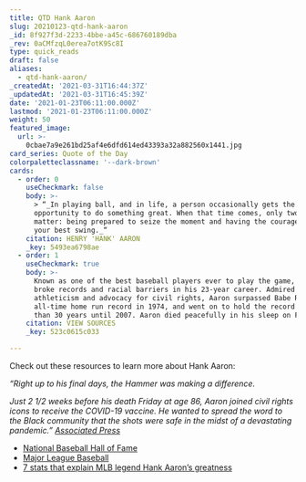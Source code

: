 ```yaml
---
title: QTD Hank Aaron
slug: 20210123-qtd-hank-aaron
_id: 8f927f3d-2233-4bbe-a45c-686760189dba
_rev: 0aCMfzqL0erea7otK9Sc8I
type: quick_reads
draft: false
aliases:
  - qtd-hank-aaron/
_createdAt: '2021-03-31T16:44:37Z'
_updatedAt: '2021-03-31T16:45:39Z'
date: '2021-01-23T06:11:00.000Z'
lastmod: '2021-01-23T06:11:00.000Z'
weight: 50
featured_image:
  url: >-
    0cbae7a9e261bd25af4e6dfd614ed43393a32a882560x1441.jpg
card_series: Quote of the Day
colorpaletteclassname: '--dark-brown'
cards:
  - order: 0
    useCheckmark: false
    body: >-
      > “_In playing ball, and in life, a person occasionally gets the
      opportunity to do something great. When that time comes, only two things
      matter: being prepared to seize the moment and having the courage to take
      your best swing._“
    citation: HENRY 'HANK' AARON
    _key: 5493ea6798ae
  - order: 1
    useCheckmark: true
    body: >-
      Known as one of the best baseball players ever to play the game, Aaron
      broke records and racial barriers in his 23-year career. Admired for his
      athleticism and advocacy for civil rights, Aaron surpassed Babe Ruth's
      all-time home run record in 1974, and went on to hold the record for more
      than 30 years until 2007. Aaron died peacefully in his sleep on Friday.
    citation: VIEW SOURCES
    _key: 523c0615c033

---
```

Check out these resources to learn more about Hank Aaron:

_“Right up to his final days, the Hammer was making a difference._

_Just 2 1/2 weeks before his death Friday at age 86, Aaron joined civil rights icons to receive the COVID-19 vaccine. He wanted to spread the word to the Black community that the shots were safe in the midst of a devastating pandemic.”_ [_Associated Press_](https://apnews.com/article/mlb-baseball-atlanta-braves-hank-aaron-coronavirus-pandemic-0fa32aff826d18bbeb9efedd42cd81a2)

* [National Baseball Hall of Fame](https://baseballhall.org/hall-of-famers/aaron-hank)
* [Major League Baseball](https://www.mlb.com/braves/news/hank-aaron-baseball-legend-dies)
* [7 stats that explain MLB legend Hank Aaron’s greatness](https://www.usatoday.com/story/sports/mlb/2021/01/22/hank-aaron-stats-mlb-baseball-legend-dies/6671178002/)